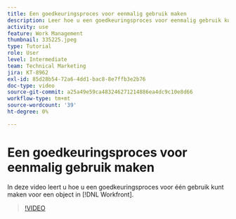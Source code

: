 ```yaml
---
title: Een goedkeuringsproces voor eenmalig gebruik maken
description: Leer hoe u een goedkeuringsproces voor eenmalig gebruik kunt maken voor een object in [!DNL  Workfront].
activity: use
feature: Work Management
thumbnail: 335225.jpeg
type: Tutorial
role: User
level: Intermediate
team: Technical Marketing
jira: KT-8962
exl-id: 85d28b54-72a6-4dd1-bac8-8e7ffb3e2b76
doc-type: video
source-git-commit: a25a49e59ca483246271214886ea4dc9c10e8d66
workflow-type: tm+mt
source-wordcount: '39'
ht-degree: 0%

---
```


# Een goedkeuringsproces voor eenmalig gebruik maken

In deze video leert u hoe u een goedkeuringsproces voor één gebruik kunt maken voor een object in [!DNL  Workfront].

>[!VIDEO](https://video.tv.adobe.com/v/335225/?quality=12&learn=on)

<!---
learn more URLS
Approval process overview
--->
